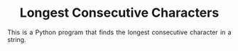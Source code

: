 <h1 align="center"> Longest Consecutive Characters </h1>

<p align="justify">
This is a Python program that finds the longest consecutive character in a string.
</p>
